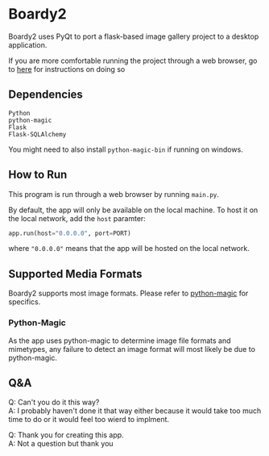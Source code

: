 # Boardy2
Boardy2 uses PyQt to port a flask-based image gallery project to a desktop application.

If you are more comfortable running the project through a web browser, go to [here](#how-to-run) for instructions on doing so

## Dependencies
```
Python
python-magic
Flask
Flask-SQLAlchemy
``````

<italic>You might need to also install ```python-magic-bin``` if running on windows.</italic>

## How to Run
This program is run through a web browser by running ```main.py```.

By default, the app will only be available on the local machine. To host it on the local network, add the <code>host</code> paramter:
```python
app.run(host="0.0.0.0", port=PORT)
```
where <code>"0.0.0.0"</code> means that the app will be hosted on the local network.

## Supported Media Formats
Boardy2 supports most image formats. Please refer to [python-magic](#python-magic) for specifics.

### Python-Magic
As the app uses python-magic to determine image file formats and mimetypes, any failure to detect an image format will most likely be due to python-magic.

## Q&A
Q: Can't you do it this way?\
A: I probably haven't done it that way either because it would take too much time to do or it would feel too wierd to implment.

Q: Thank you for creating this app.\
A: Not a question but thank you